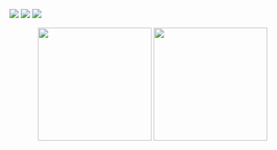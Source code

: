 <p>
<a href="mailto:shoukou.lee@gmail.com" target="_blank"><img src="https://img.shields.io/badge/shoukou.lee-EA4335?style=flat-square&logo=Gmail&logoColor=white"/></a>
<a href="https://www.linkedin.com/in/shoukou-lee" target="_blank"><img src="https://img.shields.io/badge/shoukou--lee-0A66C2?style=flat-square&logo=Linkedin&logoColor=white"/></a>
<a href="https://solved.ac/profile/seungho_lee"><img src="http://mazassumnida.wtf/api/mini/generate_badge?boj=seungho_lee"></a>
</p>

<p align='center'>
  <a href="#"><img src="https://github-readme-stats.vercel.app/api?username=shoukou-lee&show_icons=true&theme=city_lights&include_all_commits=true&hide_border=true&count_private=true" height="200"></a>   <a href="#"><img src="https://github-readme-stats.vercel.app/api/top-langs/?username=shoukou-lee&show_icons=true&theme=city_lights&layout=compact&hide_border=true" height="200"></a>
</p>  

<!--

skills

<p>
  <img src="https://img.shields.io/badge/Spring_Boot-28282B?style=flat-square&logo=spring-boot&logoColor=white"/>
</p>
<p>
  <img src="https://img.shields.io/badge/Java-28282B?style=flat-square&logo=Java&logoColor=white"/>
  <img src="https://img.shields.io/badge/Python3-28282B?style=flat-square&logo=python&logoColor=white"/>
  <img src="https://img.shields.io/badge/C%2B%2B-28282B?style=flat-square&logo=c%2B%2B&logoColor=white"/>
  <img src="https://img.shields.io/badge/CUDA-28282B?style=flat-square&logoColor=white"/>
  <img src="https://img.shields.io/badge/CUDA-28282B?style=flat-square&logoColor=white"/>
</p>

**shoukou-lee/shoukou-lee** is a ✨ _special_ ✨ repository because its `README.md` (this file) appears on your GitHub profile.

Here are some ideas to get you started:

- 🔭 I’m currently working on ...
- 🌱 I’m currently learning ...
- 👯 I’m looking to collaborate on ...
- 🤔 I’m looking for help with ...
- 💬 Ask me about ...
- 📫 How to reach me: ...
- 😄 Pronouns: ...
- ⚡ Fun fact: ...
-->
